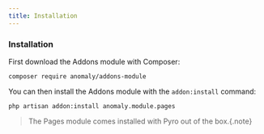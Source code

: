 ```yaml
---
title: Installation
---
```


### Installation

First download the Addons module with Composer:

    composer require anomaly/addons-module

You can then install the Addons module with the `addon:install` command:

    php artisan addon:install anomaly.module.pages

> The Pages module comes installed with Pyro out of the box.{.note}
